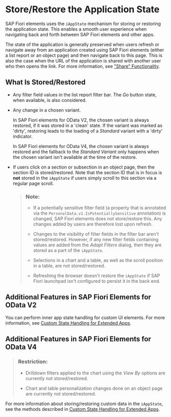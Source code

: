 <!-- loio46bf248182ed47cb85a05610abe361f7 -->

# Store/Restore the Application State

SAP Fiori elements uses the `iAppState` mechanism for storing or restoring the application state. This enables a smooth user experience when navigating back and forth between SAP Fiori elements and other apps.

The state of the application is generally preserved when users refresh or navigate away from an application created using SAP Fiori elements \(either a list report or an object page\) and then navigate back to this page. This is also the case when the URL of the application is shared with another user who then opens the link. For more information, see ["Share" Functionality](share-functionality-022bf0d.md).



<a name="loio46bf248182ed47cb85a05610abe361f7__section_nkf_5ff_ymb"/>

## What Is Stored/Restored

-   Any filter field values in the list report filter bar. The *Go* button state, when available, is also considered.

-   Any change in a chosen variant.

    In SAP Fiori elements for OData V2, the chosen variant is always restored, if it was stored in a 'clean' state. If the variant was marked as 'dirty', restoring leads to the loading of a *Standard* variant with a 'dirty' indicator.

    In SAP Fiori elements for OData V4, the chosen variant is always restored and the fallback to the *Standard Variant* only happens when the chosen variant isn't available at the time of the restore.

-   If users click on a section or subsection in an object page, then the section ID is stored/restored. Note that the section ID that is in focus is **not** stored in the `iAppState` if users simply scroll to this section via a regular page scroll.

    > ### Note:  
    > -   If a potentially sensitive filter field \(a property that is annotated via the `PersonalData.v1.IsPotentiallySensitive` annotation\) is changed, SAP Fiori elements does not store/restore this. Any changes added by users are therefore lost upon refresh.
    > 
    > -   Changes to the visibility of filter fields in the filter bar aren't stored/restored. However, if any new filter fields containing values are added from the *Adapt Filters* dialog, then they are stored as a part of the `iAppState`.
    > 
    > -   Selections in a chart and a table, as well as the scroll position in a table, are not stored/restored.
    > 
    > -   Refreshing the browser doesn't restore the `iAppState` if SAP Fiori launchpad isn't configured to persist it in the back end.




<a name="loio46bf248182ed47cb85a05610abe361f7__section_o53_dgf_ymb"/>

## Additional Features in SAP Fiori Elements for OData V2

You can perform inner app state handling for custom UI elements. For more information, see [Custom State Handling for Extended Apps](custom-state-handling-for-extended-apps-89fa878.md).



<a name="loio46bf248182ed47cb85a05610abe361f7__section_bkt_vyl_mtb"/>

## Additional Features in SAP Fiori Elements for OData V4

> ### Restriction:  
> -   Drilldown filters applied to the chart using the *View By* options are currently not stored/restored.
> 
> -   Chart and table personalization changes done on an object page are currently not stored/restored.

For more information about storing/restoring custom data in the `iAppState`, see the methods described in [Custom State Handling for Extended Apps](custom-state-handling-for-extended-apps-89fa878.md).

